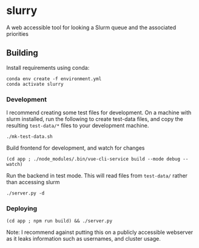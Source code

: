 # slurry

A web accessible tool for looking a Slurm queue and the associated priorities

## Building

Install requirements using conda:

    conda env create -f environment.yml
    conda activate slurry

### Development

I recommend creating some test files for development.  On a machine with slurm
installed, run the following to create test-data files, and copy the resulting
`test-data/*` files to your development machine.

    ./mk-test-data.sh

Build frontend for development, and watch for changes

    (cd app ; ./node_modules/.bin/vue-cli-service build --mode debug --watch)

Run the backend in test mode.  This will read files from `test-data/` rather than accessing slurm

    ./server.py -d


### Deploying

    (cd app ; npm run build) && ./server.py

Note: I recommend against putting this on a publicly accessible webserver as it leaks information such as usernames, and cluster usage.




